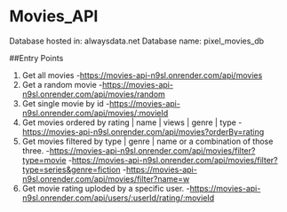 # Movies_API

Database hosted in: alwaysdata.net
Database name: pixel_movies_db

##Entry Points
1. Get all movies
-https://movies-api-n9sl.onrender.com/api/movies
2. Get a random movie
-https://movies-api-n9sl.onrender.com/api/movies/random
3. Get single movie by id 
-https://movies-api-n9sl.onrender.com/api/movies/:movieId
4. Get movies ordered by rating | name | views | genre | type
-https://movies-api-n9sl.onrender.com/api/movies?orderBy=rating
5. Get movies filtered by type | genre | name or a combination of those three.
-https://movies-api-n9sl.onrender.com/api/movies/filter?type=movie
-https://movies-api-n9sl.onrender.com/api/movies/filter?type=series&genre=fiction
-https://movies-api-n9sl.onrender.com/api/movies/filter?name=w
6. Get movie rating uploded by a specific user.
-https://movies-api-n9sl.onrender.com/api/users/:userId/rating/:movieId


